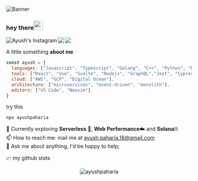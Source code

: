 ![Banner](https://i.postimg.cc/WzgXz1Gr/Genericbanner-1.png)

### hey there<img src="https://media.giphy.com/media/hvRJCLFzcasrR4ia7z/giphy.gif" width="25px" height="25px">

[<img align="left" alt="Ayush's Instagram" src="https://img.shields.io/badge/itsayushh_-30302f?style=for-the-badge&logo=Instagram&logoColor=white"/>](https://instagram.com/itsayushh_)
[<img align="left" src="https://img.shields.io/badge/ayushpaharia-30302f?style=for-the-badge&logo=linkedin"/>](https://linkedin.com/in/ayushpaharia)

[<img align="left" src="https://img.shields.io/badge/resume-30302f?style=for-the-badge"/>](https://drive.google.com/file/d/1FpyOF3rGWi398dI9OAckPcFcT4UoYaeO/view?usp=sharing)<br/>


A little something **about me**

```javascript
const ayush = {
  languages: ["Javascript", "Typescript", "Golang", "C++", "Python", "Rust"],
  tools: ["React", "Vue", "Svelte", "Nodejs", "GraphQL","Jest", "Cypress", "Docker", "Kubernetes"],
  cloud: ["AWS", "GCP", "Digital Ocean"],
  architecture: ["microservices", "event-driven", "monolith"],
  editors: ["VS Code", "Neovim"]
}
```

try this
```
npx ayushpaharia
```

🔭 Currently exploring  **Serverless** 🔼, **Web Performance**☁️ and **Solana**⛓️\
📫 How to reach me: mail me at [ayush.paharia.18@gmail.com](mailto:ayush.paharia.18@gmail.com)\
💬 Ask me about anything, I'd be happy to help;

📈 my github stats
<p align="center"> <img src="https://github-readme-stats.vercel.app/api?username=ayushpaharia&show_icons=true&theme=gotham" alt="ayushpaharia" /></p>
